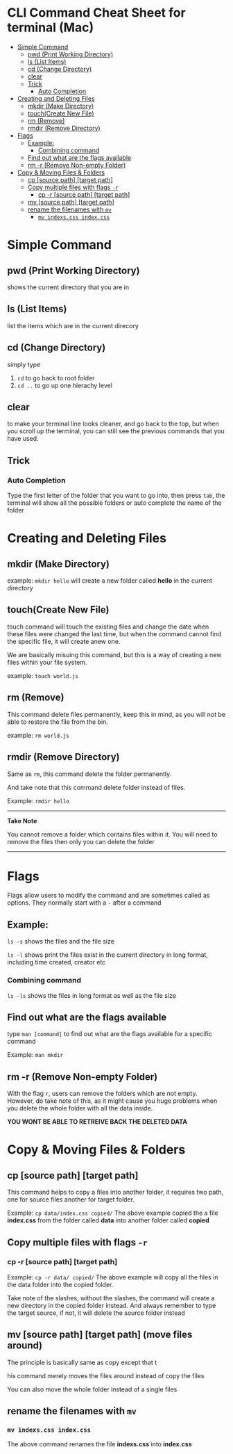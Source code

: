 # CLI Command Cheat Sheet for terminal (Mac)

<!-- toc -->

- [Simple Command](#simple-command)
  * [pwd (Print Working Directory)](#pwd-print-working-directory)
  * [ls (List Items)](#ls-list-items)
  * [cd (Change Directory)](#cd-change-directory)
  * [clear](#clear)
  * [Trick](#trick)
    + [Auto Completion](#auto-completion)
- [Creating and Deleting Files](#creating-and-deleting-files)
  * [mkdir (Make Directory)](#mkdir-make-directory)
  * [touch(Create New File)](#touchcreate-new-file)
  * [rm (Remove)](#rm-remove)
  * [rmdir (Remove Directory)](#rmdir-remove-directory)
- [Flags](#flags)
  * [Example:](#example)
    + [Combining command](#combining-command)
  * [Find out what are the flags available](#find-out-what-are-the-flags-available)
  * [rm -r (Remove Non-empty Folder)](#rm--r-remove-non-empty-folder)
- [Copy & Moving Files & Folders](#copy--moving-files--folders)
  * [cp [source path] [target path]](#cp-source-path-target-path)
  * [Copy multiple files with flags `-r`](#copy-multiple-files-with-flags--r)
    + [cp -r [source path] [target path]](#cp--r-source-path-target-path)
  * [mv [source path] [target path]](#mv-source-path-target-path)
  * [rename the filenames with `mv`](#rename-the-filenames-with-mv)
    + [`mv indexs.css index.css`](#mv-indexscss-indexcss)

<!-- tocstop -->

# Simple Command

## pwd (Print Working Directory)
shows the current directory that you are in

## ls (List Items)
list the items which are in the current direcory

## cd (Change Directory)

simply type  
1. `cd` to go back to root folder
2. `cd ..` to go up one hierachy level

##  clear
to make your terminal line looks cleaner, and go back to the top, but when you scroll up the terminal, you can still see the previous commands that you have used.

##  Trick

###  Auto Completion

Type the first letter of the folder that you want to go into, then press `tab`, the terminal will show all the possible folders or auto complete the name of the folder

# Creating and Deleting Files

## mkdir (Make Directory)

example: `mkdir hello` will create a new folder called **hello** in the current directory

## touch(Create New File)

touch command will touch the existing files and change the date when these files were changed the last time, but when the command cannot find the specific file, it will create anew one.  

We are basically misuing this command, but this is a way of creating a new files within your file system. 

example: `touch world.js`

## rm (Remove)

This command delete files permanently, keep this in mind, as you will not be able to restore the file from the bin.

example: `rm world.js`

## rmdir (Remove Directory)

Same as `rm`, this command delete the folder permanently.

And take note that this command delete folder instead of files.

Example: `rmdir hello`

---

**Take Note**  

You cannot remove a folder which contains files within it. You will need to remove the files then only you can delete the folder

---

# Flags

Flags allow users to modify the command and are sometimes called as options. They normally start with a `-` after a command

## Example:

`ls -s` shows the files and the file size

`ls -l` shows print the files exist in the current directory in long format, including time created, creator etc

### Combining command

`ls -ls` shows the files in long format as well as the file size

## Find out what are the flags available

type `man [command]` to find out what are the flags available for a specific command

Example: `man mkdir`

##  rm -r (Remove Non-empty Folder)

With the flag `r`, users can remove the folders which are not empty. However, do take note of this, as it might cause you huge problems when you delete the whole folder with all the data inside.  

**YOU WONT BE ABLE TO RETREIVE BACK THE DELETED DATA**

# Copy & Moving Files & Folders

##  cp [source path] [target path]
This command helps to copy a files into another folder, it requires two path, one for source files another for target folder.

Example: `cp data/index.css copied/`
The above example copied the a file **index.css** from the folder called **data** into another folder called **copied**

##  Copy multiple files with flags `-r`

###  cp -r [source path] [target path]

Example: `cp -r data/ copied/`
The above example will copy all the files in the data folder into the copied folder.  

Take note of the slashes, without the slashes, the command will create a new directory in the copied folder instead. And always remember to type the target source, if not, it will delete the source folder instead

##  mv [source path] [target path] (move files around)

The principle is basically same as copy except that t

his command merely moves the files around instead of copy the files

You can also move the whole folder instead of a single files

##  rename the filenames with `mv`

### `mv indexs.css index.css`

The above command renames the file **indexs.css** into **index.css**